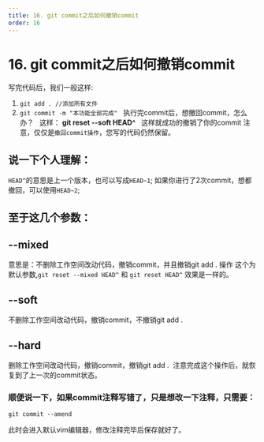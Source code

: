 ```yaml
---
title: 16. git commit之后如何撤销commit
order: 16
---
```


# 16. git commit之后如何撤销commit


写完代码后，我们一般这样:

1. `git add . //添加所有文件`
2. `git commit -m "本功能全部完成"`
 
执行完commit后，想撤回commit，怎么办？
 
这样：
**git reset --soft HEAD^**
 
这样就成功的撤销了你的commit
注意，仅仅是`撤回commit操作`，您写的代码仍然保留。
 
 
## 说一下个人理解：
`HEAD^`的意思是上一个版本，也可以写成`HEAD~1`;
如果你进行了2次commit，想都撤回，可以使用`HEAD~2`;
 
## 至于这几个参数：

## --mixed 
意思是：不删除工作空间改动代码，撤销commit，并且撤销git add . 操作
这个为默认参数,`git reset --mixed HEAD^` 和 `git reset HEAD^` 效果是一样的。
 
## --soft  
不删除工作空间改动代码，撤销commit，不撤销git add . 
 
## --hard

删除工作空间改动代码，撤销commit，撤销git add . 
注意完成这个操作后，就恢复到了上一次的commit状态。
 
 
### 顺便说一下，如果commit注释写错了，只是想改一下注释，只需要：

`git commit --amend`

此时会进入默认vim编辑器，修改注释完毕后保存就好了。

